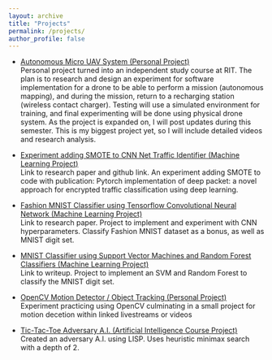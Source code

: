 ```yaml
---
layout: archive
title: "Projects"
permalink: /projects/
author_profile: false
---
```


- [Autonomous Micro UAV System (Personal Project)](https://github.com/ConorGagliardi/)<br>
Personal project turned into an independent study course at RIT. The plan is to research and design an experiment for 
software implementation for a drone to be able to perform a mission (autonomous mapping), and during the mission, 
return to a recharging station (wireless contact charger). Testing will use a simulated environment for training, and final 
experimenting will be done using physical drone system. As the project is expanded on, I will post updates during this
semester. This is my biggest project yet, so I will include detailed videos and research analysis.

- [Experiment adding SMOTE to CNN Net Traffic Identifier (Machine Learning Project)](https://conorgagliardi.com/projects/smoteproject)<br>
Link to research paper and github link. An experiment adding SMOTE to code with publication: Pytorch implementation 
of deep packet: a novel approach for encrypted traffic classification using deep learning.

- [Fashion MNIST Classifier using Tensorflow Convolutional Neural Network (Machine Learning
Project)](https://conorgagliardi.com/projects/fashionMNISTproject)<br>
Link to research paper. Project to implement and experiment with CNN hyperparameters. Classify Fashion MNIST dataset as a bonus, as well as MNIST digit set.

- [MNIST Classifier using Support Vector Machines and Random Forest Classifiers (Machine
Learning Project)](https://conorgagliardi/projects/SVMRFproject)<br>
Link to writeup. Project to implement an SVM and Random Forest to classify the MNIST digit set.

- [OpenCV Motion Detector / Object Tracking (Personal Project)](https://github.com/ConorGagliardi/OpenCVPractice)<br>
Experiment practicing using OpenCV culminating in a small project for motion decetion within linked livestreams or videos

- [Tic-Tac-Toe Adversary A.I. (Artificial Intelligence Course Project)](https://github.com/ConorGagliardi/TicTacToe-Adversary-AI)<br>
Created an adversary A.I. using LISP. Uses heuristic minimax search with a depth of 2.
